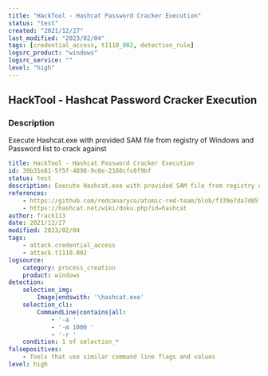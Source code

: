 ```yaml
---
title: "HackTool - Hashcat Password Cracker Execution"
status: "test"
created: "2021/12/27"
last_modified: "2023/02/04"
tags: [credential_access, t1110_002, detection_rule]
logsrc_product: "windows"
logsrc_service: ""
level: "high"
---
```


## HackTool - Hashcat Password Cracker Execution

### Description

Execute Hashcat.exe with provided SAM file from registry of Windows and Password list to crack against

```yml
title: HackTool - Hashcat Password Cracker Execution
id: 39b31e81-5f5f-4898-9c0e-2160cfc0f9bf
status: test
description: Execute Hashcat.exe with provided SAM file from registry of Windows and Password list to crack against
references:
    - https://github.com/redcanaryco/atomic-red-team/blob/f339e7da7d05f6057fdfcdd3742bfcf365fee2a9/atomics/T1110.002/T1110.002.md#atomic-test-1---password-cracking-with-hashcat
    - https://hashcat.net/wiki/doku.php?id=hashcat
author: frack113
date: 2021/12/27
modified: 2023/02/04
tags:
    - attack.credential_access
    - attack.t1110.002
logsource:
    category: process_creation
    product: windows
detection:
    selection_img:
        Image|endswith: '\hashcat.exe'
    selection_cli:
        CommandLine|contains|all:
            - '-a '
            - '-m 1000 '
            - '-r '
    condition: 1 of selection_*
falsepositives:
    - Tools that use similar command line flags and values
level: high

```
